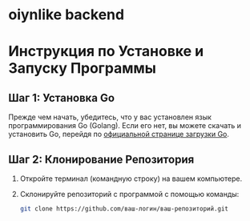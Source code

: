# oiynlike backend 

# Инструкция по Установке и Запуску Программы

## Шаг 1: Установка Go

Прежде чем начать, убедитесь, что у вас установлен язык программирования Go (Golang). Если его нет, вы можете скачать и установить Go, перейдя по [официальной странице загрузки Go](https://golang.org/dl/).

## Шаг 2: Клонирование Репозитория

1. Откройте терминал (командную строку) на вашем компьютере.
2. Склонируйте репозиторий с программой с помощью команды:

   ```bash
   git clone https://github.com/ваш-логин/ваш-репозиторий.git
   ``` 
## 